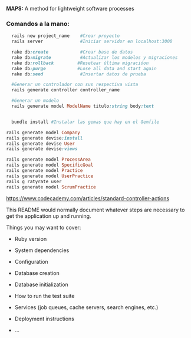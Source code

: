 
**MAPS:** A method for lightweight software processes

### Comandos a la mano:
``` ruby
  rails new project_name    #Crear proyecto
  rails server              #Iniciar servidor en localhost:3000

  rake db:create            #Crear base de datos
  rake db:migrate           #Actualizar los modelos y migraciones
  rake db:rollback         #Resetear última migracióon
  rake db:purge            #Lose all data and start again
  rake db:seed              #Insertar datos de prueba

  #Generar un controlador con sus respectiva vista
  rails generate controller controller_name

  #Generar un modelo
  rails generate model ModelName titulo:string body:text


  bundle install #Instalar las gemas que hay en el Gemfile
```

``` ruby
rails generate model Company
rails generate devise:install
rails generate devise User
rails generate devise:views

rails generate model ProcessArea
rails generate model SpecificGoal
rails generate model Practice
rails generate model UserPractice
rails g ratyrate user
rails generate model ScrumPractice


```

https://www.codecademy.com/articles/standard-controller-actions

This README would normally document whatever steps are necessary to get the
application up and running.

Things you may want to cover:

* Ruby version

* System dependencies

* Configuration

* Database creation

* Database initialization

* How to run the test suite

* Services (job queues, cache servers, search engines, etc.)

* Deployment instructions

* ...

